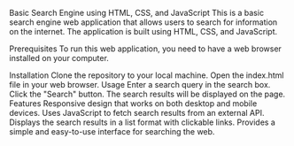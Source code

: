 Basic Search Engine using HTML, CSS, and JavaScript
This is a basic search engine web application that allows users to search for information on the internet. The application is built using HTML, CSS, and JavaScript.

Prerequisites
To run this web application, you need to have a web browser installed on your computer.

Installation
Clone the repository to your local machine.
Open the index.html file in your web browser.
Usage
Enter a search query in the search box.
Click the "Search" button.
The search results will be displayed on the page.
Features
Responsive design that works on both desktop and mobile devices.
Uses JavaScript to fetch search results from an external API.
Displays the search results in a list format with clickable links.
Provides a simple and easy-to-use interface for searching the web.
